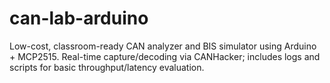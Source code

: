 # can-lab-arduino
Low-cost, classroom-ready CAN analyzer and BIS simulator using Arduino + MCP2515. 
Real-time capture/decoding via CANHacker; includes logs and scripts for basic throughput/latency evaluation.
